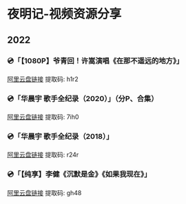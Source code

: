 # 夜明记-视频资源分享

## 2022

### 💿「【1080P】爷青回！许嵩演唱《在那不遥远的地方》」

[阿里云盘链接](https://www.aliyundrive.com/s/MjWiGJ2EmW1) 提取码: h1r2

### 💿「华晨宇 歌手全纪录（2020）」（分P、合集）

[阿里云盘链接](https://www.aliyundrive.com/s/M9JNXdQyVxd) 提取码: 7ih0

### 💿「华晨宇 歌手全纪录（2018）」

[阿里云盘链接](https://www.aliyundrive.com/s/gbH8uAz4pj5) 提取码: r24r

### 💿「【纯享】李健《沉默是金》《如果我现在》」

[阿里云盘链接](https://www.aliyundrive.com/s/xHZZYJkMW1A) 提取码: gh48
